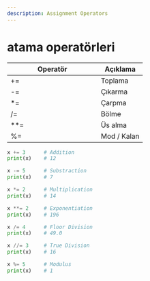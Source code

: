 ```yaml
---
description: Assignment Operators
---
```


# atama operatörleri

<table><thead><tr><th width="196">Operatör</th><th>Açıklama</th></tr></thead><tbody><tr><td>+=</td><td>Toplama</td></tr><tr><td>-=</td><td>Çıkarma</td></tr><tr><td>*=</td><td>Çarpma</td></tr><tr><td>/=</td><td>Bölme</td></tr><tr><td>**=</td><td>Üs alma</td></tr><tr><td>%=</td><td>Mod / Kalan</td></tr></tbody></table>

```python
x += 3      # Addition
print(x)    # 12

x -= 5      # Substraction
print(x)    # 7

x *= 2      # Multiplication 
print(x)    # 14

x **= 2     # Exponentiation 
print(x)    # 196

x /= 4      # Floor Division
print(x)    # 49.0

x //= 3     # True Division
print(x)    # 16

x %= 5      # Modulus 
print(x)    # 1
```

